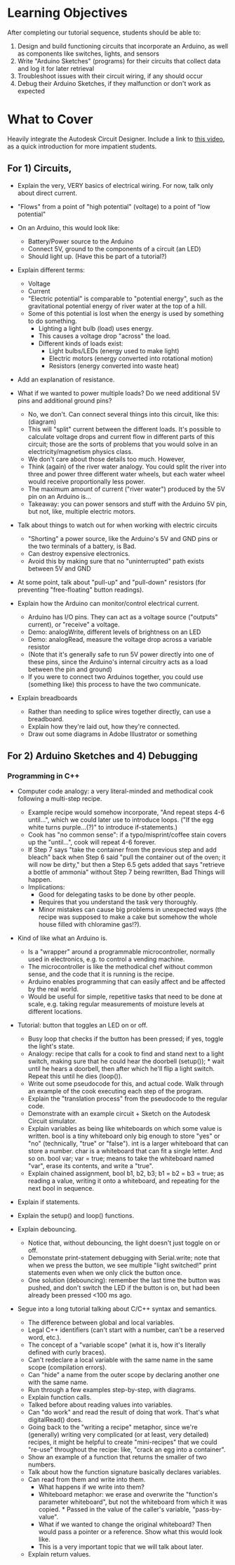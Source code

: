 # Learning Objectives
After completing our tutorial sequence, students should be able to:
1. Design and build functioning circuits that incorporate an Arduino, as well as components like switches, lights, and sensors
2. Write "Arduino Sketches" (programs) for their circuits that collect data and log it for later retrieval
3. Troubleshoot issues with their circuit wiring, if any should occur
4. Debug their Arduino Sketches, if they malfunction or don't work as expected
# What to Cover
Heavily integrate the Autodesk Circuit Designer.
Include a link to [this video](https://www.youtube.com/watch?v=nL34zDTPkcs), as a quick introduction for more impatient students.

## For 1) Circuits,
* Explain the very, VERY basics of electrical wiring. For now, talk only about direct current.
* "Flows" from a point of "high potential" (voltage) to a point of "low potential"
* On an Arduino, this would look like:
  * Battery/Power source to the Arduino
  * Connect 5V, ground to the components of a circuit (an LED)
  * Should light up. (Have this be part of a tutorial?)
* Explain different terms:
  * Voltage
  * Current
  * "Electric potential" is comparable to "potential energy", such as the gravitational potential energy of river water at the top of a hill.
  * Some of this potential is lost when the energy is used by something to do something.
    * Lighting a light bulb (load) uses energy.
    * This causes a voltage drop "across" the load.
    * Different kinds of loads exist:
      * Light bulbs/LEDs (energy used to make light)
      * Electric motors (energy converted into rotational motion)
      * Resistors (energy converted into waste heat)
* Add an explanation of resistance.

* What if we wanted to power multiple loads? Do we need additional 5V pins and additional ground pins?
   * No, we don't. Can connect several things into this circuit, like this: (diagram)
   * This will "split" current between the different loads. It's possible to calculate voltage drops and current flow in different parts of this circuit; those are the sorts of problems that you would solve in an electricity/magnetism physics class.
   * We don't care about those details too much. However,
   * Think (again) of the river water analogy. You could split the river into three and power three different water wheels, but each water wheel would receive proportionally less power.
   * The maximum amount of current ("river water") produced by the 5V pin on an Arduino is...
   * Takeaway: you can power sensors and stuff with the Arduino 5V pin, but not, like, multiple electric motors.

* Talk about things to watch out for when working with electric circuits
  * "Shorting" a power source, like the Arduino's 5V and GND pins or the two terminals of a battery, is Bad.
  * Can destroy expensive electronics.
  * Avoid this by making sure that no "uninterrupted" path exists between 5V and GND
* At some point, talk about "pull-up" and "pull-down" resistors (for preventing "free-floating" button readings).
* Explain how the Arduino can monitor/control electrical current.
  * Arduino has I/O pins. They can act as a voltage source ("outputs" current), or "receive" a voltage.
  * Demo: analogWrite, different levels of brightness on an LED
  * Demo: analogRead, measure the voltage drop across a variable resistor
  * (Note that it's generally safe to run 5V power directly into one of these pins, since the Arduino's internal circuitry acts as a load between the pin and ground) 
  * If you were to connect two Arduinos together, you could use (something like) this process to have the two communicate.

* Explain breadboards
  * Rather than needing to splice wires together directly, can use a breadboard.
  * Explain how they're laid out, how they're connected.
  * Draw out some diagrams in Adobe Illustrator or something

## For 2) Arduino Sketches and 4) Debugging
### Programming in C++

* Computer code analogy: a very literal-minded and methodical cook following a multi-step recipe.
  * Example recipe would somehow incorporate, "And repeat steps 4-6 until...", which we could later use to introduce loops.
("If the egg white turns purple...(?)" to introduce if-statements.)
  * Cook has "no common sense": if a typo/misprint/coffee stain covers up the "until...", cook will repeat 4-6 forever.
  * If Step 7 says "take the container from the previous step and add bleach" back when Step 6 said "pull the container out of the oven; it will now be dirty," but then a Step 6.5 gets added that says "retrieve a bottle of ammonia" without Step 7 being rewritten, Bad Things will happen.
  * Implications:
    * Good for delegating tasks to be done by other people.
    * Requires that you understand the task very thoroughly.
    * Minor mistakes can cause big problems in unexpected ways (the recipe was supposed to make a cake but somehow the whole house filled with chloramine gas!?).

* Kind of like what an Arduino is.
  * Is a "wrapper" around a programmable microcontroller, normally used in electronics, e.g. to control a vending machine.
  * The microcontroller is like the methodical chef without common sense, and the code that it is running is the recipe.
  * Arduino enables programming that can easily affect and be affected by the real world.
  * Would be useful for simple, repetitive tasks that need to be done at scale, e.g. taking regular measurements of moisture levels at different locations.

* Tutorial: button that toggles an LED on or off.
  * Busy loop that checks if the button has been pressed; if yes, toggle the light's state.
  * Analogy: recipe that calls for a cook to find and stand next to a light switch, making sure that he could hear the doorbell (setup());   * wait until he hears a doorbell, then after which he'll flip a light switch. Repeat this until he dies (loop()).
  * Write out some pseudocode for this, and actual code. Walk through an example of the cook executing each step of the program.
  * Explain the "translation process" from the pseudocode to the regular code.
  * Demonstrate with an example circuit + Sketch on the Autodesk Circuit simulator.
  * Explain variables as being like whiteboards on which some value is written. bool is a tiny whiteboard only big enough to store "yes" or "no" (technically, "true" or "false"). int is a larger whiteboard that can store a number. char is a whiteboard that can fit a single letter. And so on.
bool var; var = true; means to take the whiteboard named "var", erase its contents, and write a "true".
  * Explain chained assignment, bool b1, b2, b3; b1 = b2 = b3 = true; as reading a value, writing it onto a whiteboard, and repeating for the next bool in sequence.
* Explain if statements.
* Explain the setup() and loop() functions.

* Explain debouncing.
  * Notice that, without debouncing, the light doesn't just toggle on or off.
  * Demonstate print-statement debugging with Serial.write; note that when we press the button, we see multiple "light switched!" print statements even when we only click the button once.
  * One solution (debouncing): remember the last time the button was pushed, and don't switch the LED if the button is on, but had been already been pressed <100 ms ago.

* Segue into a long tutorial talking about C/C++ syntax and semantics.
  * The difference between global and local variables.
  * Legal C++ identifiers (can't start with a number, can't be a reserved word, etc.).
  * The concept of a "variable scope" (what it is, how it's literally defined with curly braces).
  * Can't redeclare a local variable with the same name in the same scope (compilation errors).
  * Can "hide" a name from the outer scope by declaring another one with the same name.
  * Run through a few examples step-by-step, with diagrams.
  * Explain function calls.
  * Talked before about reading values into variables.
  * Can "do work" and read the result of doing that work. That's what digitalRead() does.
  * Going back to the "writing a recipe" metaphor, since we're (generally) writing very complicated (or at least, very detailed) recipes, it might be helpful to create "mini-recipes" that we could "re-use" throughout the recipe: like, "crack an egg into a container".
  * Show an example of a function that returns the smaller of two numbers.
  * Talk about how the function signature basically declares variables.
  * Can read from them and write into them.
    * What happens if we write into them?
    * Whiteboard metaphor: we erase and overwrite the "function's parameter whiteboard", but not the whiteboard from which it was copied.     * Passed in the value of the caller's variable, "pass-by-value".
    * What if we wanted to change the original whiteboard? Then would pass a pointer or a reference. Show what this would look like.
    * This is a very important topic that we will talk about later.
  * Explain return values.
